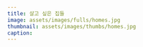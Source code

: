 ```yaml
---
title: 살고 싶은 집들
image: assets/images/fulls/homes.jpg
thumbnail: assets/images/thumbs/homes.jpg
caption:
---
```

